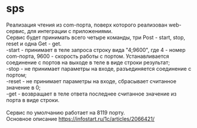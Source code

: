 # sps
Реализация чтения из com-порта, поверх которого реализован web-сервис, для интеграции с приложениями. <br>
Сервис будет принимать всего четыре команды, три Post - start, stop, reset и одна Get -  get.<br>
-start - принимает в теле запроса строку вида "4;9600", где 4 - номер com-порта, 9600 - скорость работы с портом. Устанавливается соединение с портов на выходе в теле в виде строки результат;<br>
-stop - не принимает параметры на входе, разъединяется соединение с портом;<br>
-reset - не принимает параметры на входе, сбрасывает считанное значение в 0;<br>
-get - возвращает в теле ответа последнее считанное значение из порта в виде строки.<br>
<br>
Сервис по умолчанию работает на 8119 порту.<br>
Основное описание https://infostart.ru/1c/articles/2066421/
